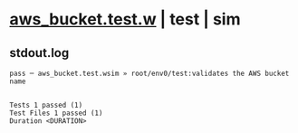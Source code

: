 # [aws_bucket.test.w](../../../../../../examples/tests/sdk_tests/bucket/aws_bucket.test.w) | test | sim

## stdout.log
```log
pass ─ aws_bucket.test.wsim » root/env0/test:validates the AWS bucket name
 
 
Tests 1 passed (1)
Test Files 1 passed (1)
Duration <DURATION>
```

